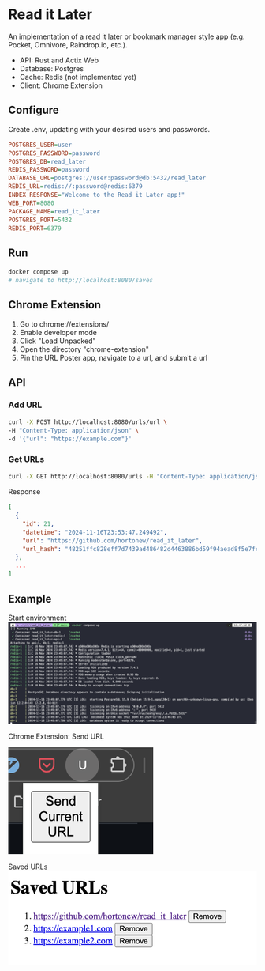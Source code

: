# Read it Later

An implementation of a read it later or bookmark manager style app (e.g. Pocket, Omnivore, Raindrop.io, etc.).

- API: Rust and Actix Web
- Database: Postgres
- Cache: Redis (not implemented yet)
- Client: Chrome Extension

## Configure

Create .env, updating with your desired users and passwords.

```ini
POSTGRES_USER=user
POSTGRES_PASSWORD=password
POSTGRES_DB=read_later
REDIS_PASSWORD=password
DATABASE_URL=postgres://user:password@db:5432/read_later
REDIS_URL=redis://:password@redis:6379
INDEX_RESPONSE="Welcome to the Read it Later app!"
WEB_PORT=8080
PACKAGE_NAME=read_it_later
POSTGRES_PORT=5432
REDIS_PORT=6379
```

## Run

```sh
docker compose up
# navigate to http://localhost:8080/saves
```

## Chrome Extension

1. Go to chrome://extensions/
2. Enable developer mode
3. Click "Load Unpacked"
4. Open the directory "chrome-extension"
5. Pin the URL Poster app, navigate to a url, and submit a url

## API

### Add URL

```sh
curl -X POST http://localhost:8080/urls/url \
-H "Content-Type: application/json" \
-d '{"url": "https://example.com"}'
```

### Get URLs

```sh
curl -X GET http://localhost:8080/urls -H "Content-Type: application/json"
```

Response
```json
[
  {
    "id": 21,
    "datetime": "2024-11-16T23:53:47.249492",
    "url": "https://github.com/hortonew/read_it_later",
    "url_hash": "48251ffc828eff7d7439ad486482d4463886bd59f94aead8f5e7fc185534abc9"
  },
  ...
]
```

## Example

Start environment
![images/docker_compose.png](images/docker_compose.png)

Chrome Extension: Send URL

![images/send_url.png](images/send_url.png)

Saved URLs
![images/saved_urls.png](images/saved_urls.png)